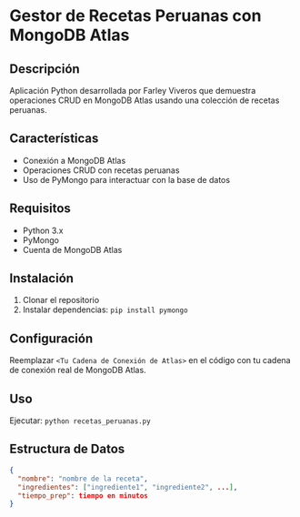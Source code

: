 # Gestor de Recetas Peruanas con MongoDB Atlas

## Descripción
Aplicación Python desarrollada por Farley Viveros que demuestra operaciones CRUD en MongoDB Atlas usando una colección de recetas peruanas.

## Características
- Conexión a MongoDB Atlas
- Operaciones CRUD con recetas peruanas
- Uso de PyMongo para interactuar con la base de datos

## Requisitos
- Python 3.x
- PyMongo
- Cuenta de MongoDB Atlas

## Instalación
1. Clonar el repositorio
2. Instalar dependencias: `pip install pymongo`

## Configuración
Reemplazar `<Tu Cadena de Conexión de Atlas>` en el código con tu cadena de conexión real de MongoDB Atlas.

## Uso
Ejecutar: `python recetas_peruanas.py`

## Estructura de Datos
```json
{
  "nombre": "nombre de la receta",
  "ingredientes": ["ingrediente1", "ingrediente2", ...],
  "tiempo_prep": tiempo en minutos
}
